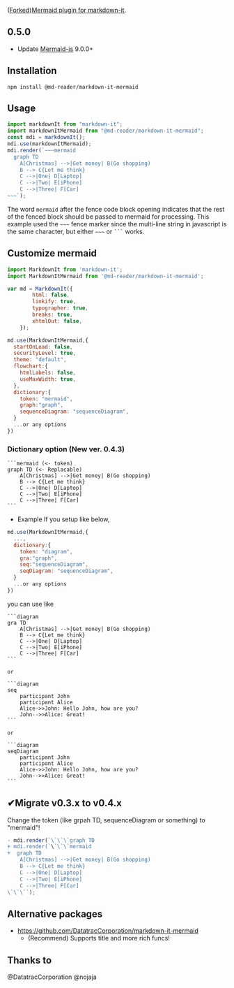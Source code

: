 ([Forked](https://github.com/liradb2000/markdown-it-mermaid))[Mermaid plugin for markdown-it](https://github.com/tylingsoft/markdown-it-mermaid).

## 0.5.0
-   Update [Mermaid-js](https://mermaid-js.github.io/mermaid/#/) 9.0.0+

## Installation

```
npm install @md-reader/markdown-it-mermaid
```

## Usage

```js
import markdownIt from "markdown-it";
import markdownItMermaid from "@md-reader/markdown-it-mermaid";
const mdi = markdownIt();
mdi.use(markdownItMermaid);
mdi.render(`~~~mermaid
  graph TD
    A[Christmas] -->|Get money| B(Go shopping)
    B --> C{Let me think}
    C -->|One| D[Laptop]
    C -->|Two| E[iPhone]
    C -->|Three| F[Car]
~~~`);
```

The word `mermaid` after the fence code block opening indicates that the
rest of the fenced block should be passed to mermaid for processing.
This example used the `~~~` fence marker since the multi-line string
in javascript is the same character,
but either `~~~` or ` ``` ` works.

## Customize mermaid

```js
import MarkdownIt from 'markdown-it';
import MarkdownItMermaid from '@md-reader/markdown-it-mermaid';

var md = MarkdownIt({
        html: false,
        linkify: true,
        typographer: true,
        breaks: true,
        xhtmlOut: false,
    });

md.use(MarkdownItMermaid,{
  startOnLoad: false,
  securityLevel: true,
  theme: "default",
  flowchart:{
    htmlLabels: false,
    useMaxWidth: true,
  },
  dictionary:{
    token: "mermaid",
    graph:"graph",
    sequenceDiagram: "sequenceDiagram",
  }
  ...or any options
})
```

### Dictionary option (New ver. 0.4.3)

````
```mermaid (<- token)
graph TD (<- Replacable)
    A[Christmas] -->|Get money| B(Go shopping)
    B --> C{Let me think}
    C -->|One| D[Laptop]
    C -->|Two| E[iPhone]
    C -->|Three| F[Car]
```
````

-   Example
If you setup like below,
```javascript
md.use(MarkdownItMermaid,{
  ...,
  dictionary:{
    token: "diagram",
    gra:"graph",
    seq:"sequenceDiagram",
    seqDiagram: "sequenceDiagram",
  }
  ...or any options
})
```

you can use like
````
```diagram
gra TD
    A[Christmas] -->|Get money| B(Go shopping)
    B --> C{Let me think}
    C -->|One| D[Laptop]
    C -->|Two| E[iPhone]
    C -->|Three| F[Car]
```

or

```diagram
seq
    participant John
    participant Alice
    Alice->>John: Hello John, how are you?
    John-->>Alice: Great!
```

or

```diagram
seqDiagram
    participant John
    participant Alice
    Alice->>John: Hello John, how are you?
    John-->>Alice: Great!
```

````

## ✔Migrate v0.3.x to v0.4.x

Change the token (like grpah TD, sequenceDiagram or something) to "mermaid"!

```js
- mdi.render(`\`\`\`graph TD
+ mdi.render(`\`\`\`mermaid
+  graph TD
    A[Christmas] -->|Get money| B(Go shopping)
    B --> C{Let me think}
    C -->|One| D[Laptop]
    C -->|Two| E[iPhone]
    C -->|Three| F[Car]
\`\`\``);
```

## Alternative packages

-   https://github.com/DatatracCorporation/markdown-it-mermaid
    -   (Recommend) Supports title and more rich funcs!

## Thanks to

@DatatracCorporation
@nojaja
